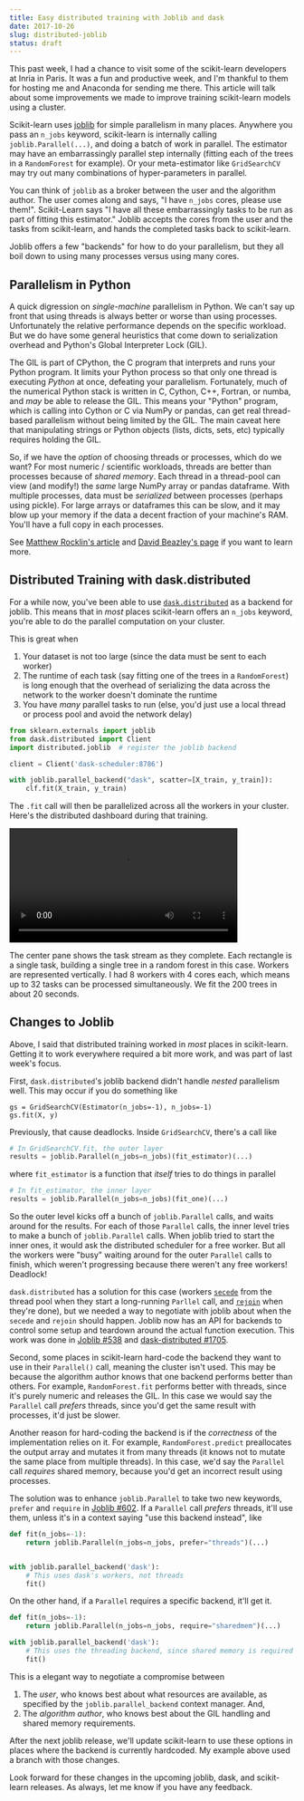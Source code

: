 ```yaml
---
title: Easy distributed training with Joblib and dask
date: 2017-10-26
slug: distributed-joblib
status: draft
---
```


This past week, I had a chance to visit some of the scikit-learn developers at
Inria in Paris. It was a fun and productive week, and I'm thankful to them for
hosting me and Anaconda for sending me there. This article will talk about some
improvements we made to improve training scikit-learn models using a cluster.

Scikit-learn uses [joblib](https://pythonhosted.org/joblib/parallel.html) for
simple parallelism in many places. Anywhere you pass an ``n_jobs`` keyword,
scikit-learn is internally calling `joblib.Parallel(...)`, and doing a batch of
work in parallel. The estimator may have an embarrassingly parallel step
internally (fitting each of the trees in a `RandomForest` for example). Or your
meta-estimator like `GridSearchCV` may try out many combinations of
hyper-parameters in parallel.

You can think of `joblib` as a broker between the user and the algorithm author.
The user comes along and says, "I have `n_jobs` cores, please use them!".
Scikit-Learn says "I have all these embarrassingly tasks to be run as part of
fitting this estimator." Joblib accepts the cores from the user and the tasks
from scikit-learn, and hands the completed tasks back to scikit-learn.

Joblib offers a few "backends" for how to do your parallelism, but they all boil
down to using many processes versus using many cores.

## Parallelism in Python

A quick digression on *single-machine* parallelism in Python. We can't say up
front that using threads is always better or worse than using processes.
Unfortunately the relative performance depends on the specific workload. But we
do have some general heuristics that come down to serialization overhead and
Python's Global Interpreter Lock (GIL).

The GIL is part of CPython, the C program that interprets and runs your Python
program. It limits your Python process so that only one thread is executing
*Python* at once, defeating your parallelism. Fortunately, much of the numerical
Python stack is written in C, Cython, C++, Fortran, or numba, and *may* be able
to release the GIL. This means your "Python" program, which is calling into
Cython or C via NumPy or pandas, can get real thread-based parallelism without
being limited by the GIL. The main caveat here that manipulating strings or
Python objects (lists, dicts, sets, etc) typically requires holding the GIL.

So, if we have the *option* of choosing threads or processes, which do we
want? For most numeric / scientific workloads, threads are better than
processes because of *shared memory*. Each thread in a thread-pool can view (and
modify!) the *same* large NumPy array or pandas dataframe. With multiple
processes, data must be *serialized* between processes (perhaps using pickle).
For large arrays or dataframes this can be slow, and it may blow up your memory
if the data a decent fraction of your machine's RAM. You'll have a full copy in
each processes.

See [Matthew Rocklin's
article](http://matthewrocklin.com/blog/work/2015/03/10/PyData-GIL) and [David
Beazley's page](http://www.dabeaz.com/GIL/) if you want to learn more.

## Distributed Training with dask.distributed

For a while now, you've been able to use
[`dask.distributed`](http://distributed.readthedocs.io/en/latest/) as a
backend for joblib. This means that in *most* places scikit-learn offers an
`n_jobs` keyword, you're able to do the parallel computation on your cluster.

This is great when

1. Your dataset is not too large (since the data must be sent to each worker)
2. The runtime of each task (say fitting one of the trees in a `RandomForest`)
   is long enough that the overhead of serializing the data across the network
   to the worker doesn't dominate the runtime
3. You have *many* parallel tasks to run (else, you'd just use a local thread or
   process pool and avoid the network delay)

```python
from sklearn.externals import joblib
from dask.distributed import Client
import distributed.joblib  # register the joblib backend

client = Client('dask-scheduler:8786')

with joblib.parallel_backend("dask", scatter=[X_train, y_train]):
    clf.fit(X_train, y_train)
```

The `.fit` call will then be parallelized across all the workers in your
cluster. Here's the distributed dashboard during that training.

<video src="/images/distributed-joblib-cluster.webm" autoplay controls loop width="80%">
  Your browser doesn't support HTML5 video.
</video>

The center pane shows the task stream as they complete. Each rectangle is a
single task, building a single tree in a random forest in this case. Workers are
represented vertically. I had 8 workers with 4 cores each, which means up to 32
tasks can be processed simultaneously. We fit the 200 trees in about 20 seconds.

## Changes to Joblib

Above, I said that distributed training worked in *most* places in scikit-learn.
Getting it to work everywhere required a bit more work, and was part of last
week's focus.

First, `dask.distributed`'s joblib backend didn't handle *nested* parallelism
well. This may occur if you do something like

```pytohn
gs = GridSearchCV(Estimator(n_jobs=-1), n_jobs=-1)
gs.fit(X, y)
```

Previously, that cause deadlocks. Inside `GridSearchCV`, there's a call like

```python
# In GridSearchCV.fit, the outer layer
results = joblib.Parallel(n_jobs=n_jobs)(fit_estimator)(...)
```

where `fit_estimator` is a function that *itself* tries to do things in parallel

```python
# In fit_estimator, the inner layer
results = joblib.Parallel(n_jobs=n_jobs)(fit_one)(...)
```

So the outer level kicks off a bunch of `joblib.Parallel` calls, and waits
around for the results. For each of those `Parallel` calls, the inner level
tries to make a bunch of `joblib.Parallel` calls. When joblib tried to start the
inner ones, it would ask the distributed scheduler for a free worker. But all
the workers were "busy" waiting around for the outer `Parallel` calls to finish,
which weren't progressing because there weren't any free workers! Deadlock!

`dask.distributed` has a solution for this case (workers
[`secede`](http://distributed.readthedocs.io/en/latest/api.html#distributed.secede)
from the thread pool when they start a long-running `Parllel` call, and
[`rejoin`](http://distributed.readthedocs.io/en/latest/api.html#distributed.rejoin)
when they're done), but we needed a way to negotiate with joblib about when the
`secede` and `rejoin` should happen. Joblib now has an API for backends to
control some setup and teardown around the actual function execution. This work
was done in [Joblib #538](https://github.com/joblib/joblib/pull/538) and
[dask-distributed #1705](https://github.com/dask/distributed/pull/1705).

Second, some places in scikit-learn hard-code the backend they want to use in
their `Parallel()` call, meaning the cluster isn't used. This may be because the
algorithm author knows that one backend performs better than others. For
example, `RandomForest.fit` performs better with threads, since it's purely
numeric and releases the GIL. In this case we would say the `Parallel` call
*prefers* threads, since you'd get the same result with processes, it'd just be
slower.

Another reason for hard-coding the backend is if the *correctness* of the
implementation relies on it. For example, `RandomForest.predict` preallocates
the output array and mutates it from many threads (it knows not to mutate the
same place from multiple threads). In this case, we'd say the `Parallel` call
*requires* shared memory, because you'd get an incorrect result using processes.

The solution was to enhance `joblib.Parallel` to take two new keywords, `prefer`
and `require` in [Joblib #602](https://github.com/joblib/joblib/pull/602). If a
`Parallel` call *prefers* threads, it'll use them, unless it's in a context
saying "use this backend instead", like

```python
def fit(n_jobs=-1):
    return joblib.Parallel(n_jobs=n_jobs, prefer="threads")(...)


with joblib.parallel_backend('dask'):
    # This uses dask's workers, not threads
    fit()
```

On the other hand, if a `Parallel` requires a specific backend, it'll get it.

```python
def fit(n_jobs=-1):
    return joblib.Parallel(n_jobs=n_jobs, require="sharedmem")(...)

with joblib.parallel_backend('dask'):
    # This uses the threading backend, since shared memory is required
    fit()
```

This is a elegant way to negotiate a compromise between

1. The *user*, who knows best about what resources are available, as specified
   by the `joblib.parallel_backend` context manager. And,
2. The *algorithm author*, who knows best about the GIL handling and shared
   memory requirements.

After the next joblib release, we'll update scikit-learn to use these options in
places where the backend is currently hardcoded. My example above used a branch
with those changes.

Look forward for these changes in the upcoming joblib, dask, and scikit-learn
releases. As always, let me know if you have any feedback.
